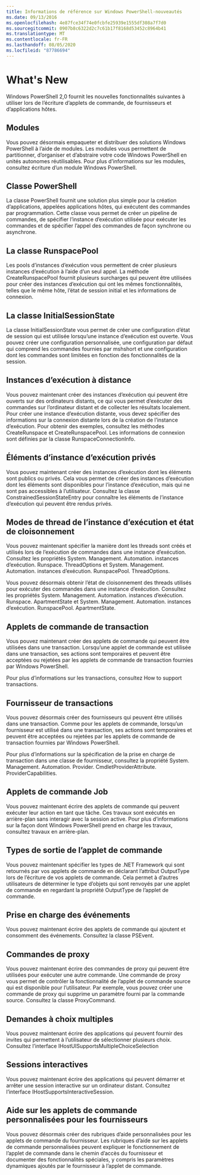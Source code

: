 ```yaml
---
title: Informations de référence sur Windows PowerShell-nouveautés
ms.date: 09/13/2016
ms.openlocfilehash: 4e87fce34f74e0fcbfe25939e1555df308a7f7d0
ms.sourcegitcommit: 0907b8c6322d2c7c61b17f8168d53452c8964b41
ms.translationtype: MT
ms.contentlocale: fr-FR
ms.lasthandoff: 08/05/2020
ms.locfileid: "87786694"
---
```

# <a name="whats-new"></a>What's New

Windows PowerShell 2,0 fournit les nouvelles fonctionnalités suivantes à utiliser lors de l’écriture d’applets de commande, de fournisseurs et d’applications hôtes.

## <a name="modules"></a>Modules

Vous pouvez désormais empaqueter et distribuer des solutions Windows PowerShell à l’aide de modules. Les modules vous permettent de partitionner, d’organiser et d’abstraire votre code Windows PowerShell en unités autonomes réutilisables. Pour plus d’informations sur les modules, consultez écriture d’un module Windows PowerShell.

## <a name="the-powershell-class"></a>Classe PowerShell

La classe PowerShell fournit une solution plus simple pour la création d’applications, appelées applications hôtes, qui exécutent des commandes par programmation. Cette classe vous permet de créer un pipeline de commandes, de spécifier l’instance d’exécution utilisée pour exécuter les commandes et de spécifier l’appel des commandes de façon synchrone ou asynchrone.

## <a name="the-runspacepool-class"></a>La classe RunspacePool

Les pools d’instances d’exécution vous permettent de créer plusieurs instances d’exécution à l’aide d’un seul appel. La méthode CreateRunspacePool fournit plusieurs surcharges qui peuvent être utilisées pour créer des instances d’exécution qui ont les mêmes fonctionnalités, telles que le même hôte, l’état de session initial et les informations de connexion.

## <a name="the-initialsessionstate-class"></a>La classe InitialSessionState

La classe InitialSessionState vous permet de créer une configuration d’état de session qui est utilisée lorsqu’une instance d’exécution est ouverte. Vous pouvez créer une configuration personnalisée, une configuration par défaut qui comprend les commandes fournies par mshshort et une configuration dont les commandes sont limitées en fonction des fonctionnalités de la session.

## <a name="remote-runspaces"></a>Instances d’exécution à distance

Vous pouvez maintenant créer des instances d’exécution qui peuvent être ouverts sur des ordinateurs distants, ce qui vous permet d’exécuter des commandes sur l’ordinateur distant et de collecter les résultats localement. Pour créer une instance d’exécution distante, vous devez spécifier des informations sur la connexion distante lors de la création de l’instance d’exécution. Pour obtenir des exemples, consultez les méthodes CreateRunspace et CreateRunspacePool. Les informations de connexion sont définies par la classe RunspaceConnectionInfo.

## <a name="private-runspace-elements"></a>Éléments d’instance d’exécution privés

Vous pouvez maintenant créer des instances d’exécution dont les éléments sont publics ou privés. Cela vous permet de créer des instances d’exécution dont les éléments sont disponibles pour l’instance d’exécution, mais qui ne sont pas accessibles à l’utilisateur. Consultez la classe ConstrainedSessionStateEntry pour connaître les éléments de l’instance d’exécution qui peuvent être rendus privés.

## <a name="runspace-threading-modes-and-apartment-state"></a>Modes de thread de l’instance d’exécution et état de cloisonnement

Vous pouvez maintenant spécifier la manière dont les threads sont créés et utilisés lors de l’exécution de commandes dans une instance d’exécution. Consultez les propriétés System. Management. Automation. instances d’exécution. Runspace. ThreadOptions et System. Management. Automation. instances d’exécution. RunspacePool. ThreadOptions.

Vous pouvez désormais obtenir l’état de cloisonnement des threads utilisés pour exécuter des commandes dans une instance d’exécution. Consultez les propriétés System. Management. Automation. instances d’exécution. Runspace. ApartmentState et System. Management. Automation. instances d’exécution. RunspacePool. ApartmentState.

## <a name="transaction-cmdlets"></a>Applets de commande de transaction

Vous pouvez maintenant créer des applets de commande qui peuvent être utilisées dans une transaction. Lorsqu’une applet de commande est utilisée dans une transaction, ses actions sont temporaires et peuvent être acceptées ou rejetées par les applets de commande de transaction fournies par Windows PowerShell.

Pour plus d’informations sur les transactions, consultez How to support transactions.

## <a name="transaction-provider"></a>Fournisseur de transactions

Vous pouvez désormais créer des fournisseurs qui peuvent être utilisés dans une transaction. Comme pour les applets de commande, lorsqu’un fournisseur est utilisé dans une transaction, ses actions sont temporaires et peuvent être acceptées ou rejetées par les applets de commande de transaction fournies par Windows PowerShell.

Pour plus d’informations sur la spécification de la prise en charge de transaction dans une classe de fournisseur, consultez la propriété System. Management. Automation. Provider. CmdletProviderAttribute. ProviderCapabilities.

## <a name="job-cmdlets"></a>Applets de commande Job

Vous pouvez maintenant écrire des applets de commande qui peuvent exécuter leur action en tant que tâche. Ces travaux sont exécutés en arrière-plan sans interagir avec la session active. Pour plus d’informations sur la façon dont Windows PowerShell prend en charge les travaux, consultez travaux en arrière-plan.

## <a name="cmdlet-output-types"></a>Types de sortie de l’applet de commande

Vous pouvez maintenant spécifier les types de .NET Framework qui sont retournés par vos applets de commande en déclarant l’attribut OutputType lors de l’écriture de vos applets de commande. Cela permet à d’autres utilisateurs de déterminer le type d’objets qui sont renvoyés par une applet de commande en regardant la propriété OutputType de l’applet de commande.

## <a name="event-support"></a>Prise en charge des événements

Vous pouvez maintenant écrire des applets de commande qui ajoutent et consomment des événements. Consultez la classe PSEvent.

## <a name="proxy-commands"></a>Commandes de proxy

Vous pouvez maintenant écrire des commandes de proxy qui peuvent être utilisées pour exécuter une autre commande. Une commande de proxy vous permet de contrôler la fonctionnalité de l’applet de commande source qui est disponible pour l’utilisateur. Par exemple, vous pouvez créer une commande de proxy qui supprime un paramètre fourni par la commande source. Consultez la classe ProxyCommand.

## <a name="multiple-choice-prompts"></a>Demandes à choix multiples

Vous pouvez maintenant écrire des applications qui peuvent fournir des invites qui permettent à l’utilisateur de sélectionner plusieurs choix. Consultez l’interface IHostUISupportsMultipleChoiceSelection

## <a name="interactive-sessions"></a>Sessions interactives

Vous pouvez maintenant écrire des applications qui peuvent démarrer et arrêter une session interactive sur un ordinateur distant.
Consultez l’interface IHostSupportsInteractiveSession.

## <a name="custom-cmdlet-help-for-providers"></a>Aide sur les applets de commande personnalisées pour les fournisseurs

Vous pouvez désormais créer des rubriques d’aide personnalisées pour les applets de commande du fournisseur. Les rubriques d’aide sur les applets de commande personnalisées peuvent expliquer le fonctionnement de l’applet de commande dans le chemin d’accès du fournisseur et documenter des fonctionnalités spéciales, y compris les paramètres dynamiques ajoutés par le fournisseur à l’applet de commande.
